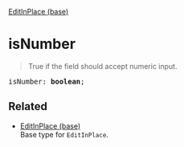 [EditInPlace (base)](EditInPlace_base.md)

# isNumber

> True if the field should accept numeric input.

<pre class="docgen_signature">isNumber: <b>boolean</b>;</pre>

## Related

- [<!--{ref:type}-->EditInPlace (base)](EditInPlace_base.md) \
    Base type for `EditInPlace`.
